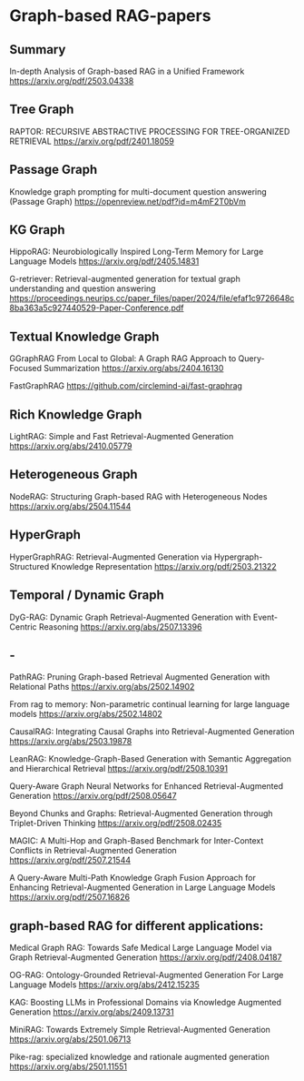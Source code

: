 # Graph-based RAG-papers

## Summary
In-depth Analysis of Graph-based RAG in a Unified Framework
https://arxiv.org/pdf/2503.04338

## Tree Graph
RAPTOR: RECURSIVE ABSTRACTIVE PROCESSING FOR TREE-ORGANIZED RETRIEVAL
https://arxiv.org/pdf/2401.18059

## Passage Graph
Knowledge graph prompting for multi-document question answering (Passage Graph)
https://openreview.net/pdf?id=m4mF2T0bVm

## KG Graph
HippoRAG: Neurobiologically Inspired Long-Term Memory for Large Language Models
https://arxiv.org/pdf/2405.14831

G-retriever: Retrieval-augmented generation for textual graph understanding and question answering
https://proceedings.neurips.cc/paper_files/paper/2024/file/efaf1c9726648c8ba363a5c927440529-Paper-Conference.pdf

## Textual Knowledge Graph
GGraphRAG
From Local to Global: A Graph RAG Approach to Query-Focused Summarization 
https://arxiv.org/abs/2404.16130

FastGraphRAG
https://github.com/circlemind-ai/fast-graphrag

## Rich Knowledge Graph
LightRAG: Simple and Fast Retrieval-Augmented Generation
https://arxiv.org/abs/2410.05779

## Heterogeneous Graph
NodeRAG: Structuring Graph-based RAG with Heterogeneous Nodes
https://arxiv.org/abs/2504.11544

## HyperGraph
HyperGraphRAG: Retrieval-Augmented Generation via Hypergraph-Structured Knowledge Representation
https://arxiv.org/pdf/2503.21322

## Temporal / Dynamic Graph
DyG-RAG: Dynamic Graph Retrieval-Augmented Generation with Event-Centric Reasoning
https://arxiv.org/abs/2507.13396

## -
PathRAG: Pruning Graph-based Retrieval Augmented Generation with Relational Paths
https://arxiv.org/abs/2502.14902

From rag to memory: Non-parametric continual learning for large language models
https://arxiv.org/abs/2502.14802

CausalRAG: Integrating Causal Graphs into Retrieval-Augmented Generation
https://arxiv.org/abs/2503.19878

LeanRAG: Knowledge-Graph-Based Generation with Semantic Aggregation and Hierarchical Retrieval
https://arxiv.org/pdf/2508.10391

Query-Aware Graph Neural Networks for Enhanced Retrieval-Augmented Generation
https://arxiv.org/pdf/2508.05647

Beyond Chunks and Graphs: Retrieval-Augmented Generation through Triplet-Driven Thinking
https://arxiv.org/pdf/2508.02435

MAGIC: A Multi-Hop and Graph-Based Benchmark for Inter-Context Conflicts in Retrieval-Augmented Generation
https://arxiv.org/pdf/2507.21544

A Query-Aware Multi-Path Knowledge Graph Fusion Approach for Enhancing Retrieval-Augmented Generation in Large Language Models
https://arxiv.org/pdf/2507.16826



## graph-based RAG for different applications:
Medical Graph RAG: Towards Safe Medical Large Language Model via Graph Retrieval-Augmented Generation
https://arxiv.org/pdf/2408.04187

OG-RAG: Ontology-Grounded Retrieval-Augmented Generation For Large Language Models
https://arxiv.org/abs/2412.15235

KAG: Boosting LLMs in Professional Domains via Knowledge Augmented Generation
https://arxiv.org/abs/2409.13731

MiniRAG: Towards Extremely Simple Retrieval-Augmented Generation
https://arxiv.org/abs/2501.06713

Pike-rag: specialized knowledge and rationale augmented generation
https://arxiv.org/abs/2501.11551

